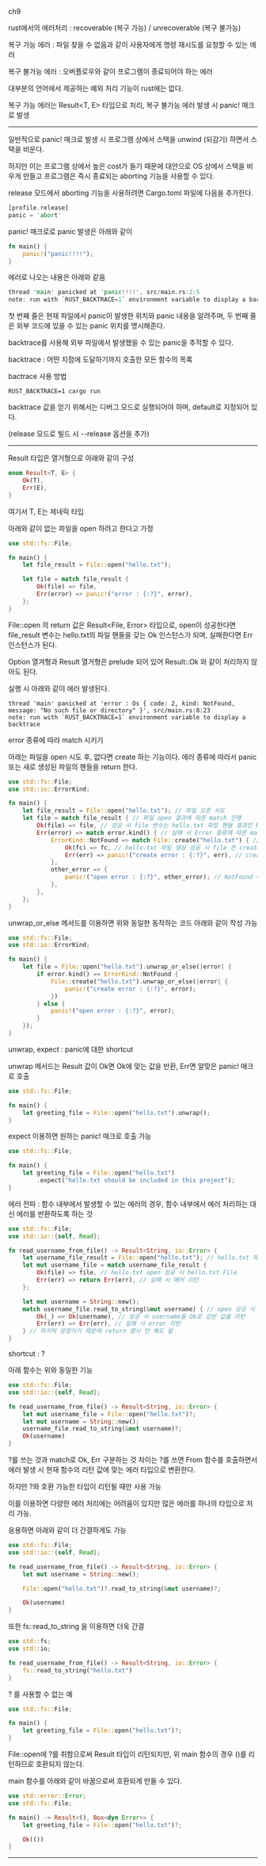 ch9

rust에서의 에러처리 : recoverable (복구 가능) / unrecoverable (복구 불가능)

복구 가능 에러 : 파일 찾을 수 없음과 같이 사용자에게 명령 재시도를 요청할 수 있는 에러

복구 불가능 에러 : 오버플로우와 같이 프로그램이 종료되어야 하는 에러

대부분의 언어에서 제공하는 예외 처리 기능이 rust에는 없다.

복구 가능 에러는 Result<T, E> 타입으로 처리, 복구 불가능 에러 발생 시 panic! 매크로 발생

---

일반적으로 panic! 매크로 발생 시 프로그램 상에서 스택을 unwind (되감기) 하면서 스택을 비운다.

하지만 이는 프로그램 상에서 높은 cost가 들기 때문에 대안으로 OS 상에서 스택을 비우게 만들고 프로그램은 즉시 종료되는 aborting 기능을 사용할 수 있다.

release 모드에서 aborting 기능을 사용하려면 Cargo.toml 파일에 다음을 추가한다.

```rust
[profile.release]
panic = 'abort'
```

panic! 매크로로 panic 발생은 아래와 같이 

```rust
fn main() {
    panic!("panic!!!!");
}
```

에러로 나오는 내용은 아래와 같음

```rust
thread 'main' panicked at 'panic!!!!', src/main.rs:2:5
note: run with `RUST_BACKTRACE=1` environment variable to display a backtrace
```

첫 번째 줄은 현재 파일에서 panic이 발생한 위치와 panic 내용을 알려주며, 두 번째 줄은 외부 코드에 있을 수 있는 panic 위치를 명시해준다. 

backtrace를 사용해 외부 파일에서 발생했을 수 있는 panic을 추적할 수 있다.

backtrace : 어떤 지점에 도달하기까지 호출한 모든 함수의 목록

bactrace 사용 방법

```
RUST_BACKTRACE=1 cargo run
```

backtrace 값을 얻기 위해서는 디버그 모드로 실행되어야 하며, default로 지정되어 있다.

(release 모드로 빌드 시 --release 옵션을 추가)

---

Result 타입은 열거형으로 아래와 같이 구성

```rust
enum Result<T, E> {
	Ok(T),
	Err(E),
}
```

여기서 T, E는 제네릭 타입

아래와 같이 없는 파일을 open 하려고 한다고 가정

```rust
use std::fs::File;

fn main() {
    let file_result = File::open("hello.txt");

    let file = match file_result {
        Ok(file) => file,
        Err(error) => panic!("error : {:?}", error),
    };
}
```

File::open 의 return 값은 Result<File, Error> 타입으로, open이 성공한다면 file_result 변수는 hello.txt의 파일 핸들을 갖는 Ok 인스턴스가 되며, 실패한다면 Err 인스턴스가 된다.

Option 열겨형과 Result 열거형은 prelude 되어 있어 Result::Ok 와 같이 처리하지 않아도 된다.

실행 시 아래와 같이 에러 발생된다.

```
thread 'main' panicked at 'error : Os { code: 2, kind: NotFound, message: "No such file or directory" }', src/main.rs:8:23
note: run with `RUST_BACKTRACE=1` environment variable to display a backtrace
```

error 종류에 따라 match 시키기

아래는 파일을 open 시도 후, 없다면 create 하는 기능이다. 에러 종류에 따라서 panic 또는 새로 생성된 파일의 핸들을 return 한다.

```rust
use std::fs::File;
use std::io::ErrorKind;

fn main() {
    let file_result = File::open("hello.txt"); // 파일 오픈 시도
    let file = match file_result { // 파일 open 결과에 따른 match 진행
        Ok(file) => file, // 성공 시 file 변수는 hello.txt 파일 핸들 결과인 Result<File, Error>의 File 값을 가짐
        Err(error) => match error.kind() { // 실패 시 Error 종류에 따른 match 진행
            ErrorKind::NotFound => match File::create("hello.txt") { // NotFound 에러 시 hello.txt 파일 생성 시도
                Ok(fc) => fc, // hello.txt 파일 생성 성공 시 file 은 create 결과인 Result<File, Error>의 File 값을 가짐
                Err(err) => panic!("create error : {:?}", err), // create 실패 시 panic 발생 
            },
            other_error => {
                panic!("open error : {:?}", other_error); // NotFound 에러 외에 다른 에러 발생 시 panic 발생 
            },
        },
    };
}
```

unwrap_or_else 메서드를 이용하면 위와 동일한 동작하는 코드 아래와 같이 작성 가능

```rust
use std::fs::File;
use std::io::ErrorKind;

fn main() {
    let file = File::open("hello.txt").unwrap_or_else(|error| {
        if error.kind() == ErrorKind::NotFound {
            File::create("hello.txt").unwrap_or_else(|error| {
                panic!("create error : {:?}", error);
            })
        } else {
            panic!("open error : {:?}", error);
        }
    });
}
```

unwrap, expect : panic에 대한 shortcut

unwrap 메서드는 Result 값이 Ok면 Ok에 맞는 값을 반환, Err면 알맞은 panic! 매크로 호출

```rust
use std::fs::File;

fn main() {
    let greeting_file = File::open("hello.txt").unwrap();
}
```

expect 이용하면 원하는 panic! 매크로 호출 가능

```rust
use std::fs::File;

fn main() {
    let greeting_file = File::open("hello.txt")
        .expect("hello.txt should be included in this project");
}
```

에러 전파 : 함수 내부에서 발생할 수 있는 에러의 경우, 함수 내부에서 에러 처리하는 대신 에러를 반환하도록 하는 것

```rust
use std::fs::File;
use std::io::{self, Read};

fn read_username_from_file() -> Result<String, io::Error> {
    let username_file_result = File::open("hello.txt"); // hello.txt 파일 open
    let mut username_file = match username_file_result {
        Ok(file) => file, // hello.txt open 성공 시 hello.txt File
        Err(err) => return Err(err), // 실패 시 에러 리턴 
    };

    let mut username = String::new();
    match username_file.read_to_string(&mut username) { // open 성공 시 username에 hello.txt에서 읽은 내용 append
        Ok(_) => Ok(username), // 성공 시 username을 Ok로 감싼 값을 리턴
        Err(err) => Err(err), // 실패 시 error 리턴
    } // 마지막 문장이기 때문에 return 명시 안 해도 됨
}
```

shortcut : ?

아래 함수는 위와 동일한 기능

```rust
use std::fs::File;
use std::io::{self, Read};

fn read_username_from_file() -> Result<String, io::Error> {
    let mut username_file = File::open("hello.txt")?;
    let mut username = String::new();
    username_file.read_to_string(&mut username)?;
    Ok(username)
}
```

?를 쓰는 것과 match로 Ok, Err 구분하는 것 차이는 ?를 쓰면 From 함수를 호출하면서 에러 발생 시 현재 함수의 리턴 값에 맞는 에러 타입으로 변환한다.

하지만 ?와 호환 가능한 타입이 리턴될 때만 사용 가능 

이를 이용하면 다양한 에러 처리에는 어려움이 있지만 많은 에러를 하나의 타입으로 처리 가능.

응용하면 아래와 같이 더 간결하게도 가능

```rust
use std::fs::File;
use std::io::{self, Read};

fn read_username_from_file() -> Result<String, io::Error> {
    let mut username = String::new();

    File::open("hello.txt")?.read_to_string(&mut username)?;

    Ok(username)
}
```

또한 fs::read_to_string 을 이용하면 더욱 간결

```rust
use std::fs;
use std::io;

fn read_username_from_file() -> Result<String, io::Error> {
    fs::read_to_string("hello.txt")
}
```

? 를 사용할 수 없는 예

```rust
use std::fs::File;

fn main() {
    let greeting_file = File::open("hello.txt")?;
}
```

File::open에 ?를 취함으로써 Result 타입이 리턴되지만, 위 main 함수의 경우 ()를 리턴하므로 호환되지 않는다.

main 함수를 아래와 같이 바꿈으로써 호환되게 만들 수 있다.

```rust
use std::error::Error;
use std::fs::File;

fn main() -> Result<(), Box<dyn Error>> {
    let greeting_file = File::open("hello.txt")?;

    Ok(())
}
```

---





